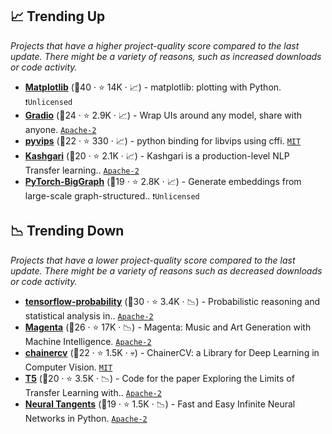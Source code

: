 ## 📈 Trending Up

_Projects that have a higher project-quality score compared to the last update. There might be a variety of reasons, such as increased downloads or code activity._

- <b><a href="https://github.com/matplotlib/matplotlib">Matplotlib</a></b> (🥇40 ·  ⭐ 14K · 📈) - matplotlib: plotting with Python. <code>❗Unlicensed</code>
- <b><a href="https://github.com/gradio-app/gradio">Gradio</a></b> (🥈24 ·  ⭐ 2.9K · 📈) - Wrap UIs around any model, share with anyone. <code><a href="http://bit.ly/3nYMfla">Apache-2</a></code>
- <b><a href="https://github.com/libvips/pyvips">pyvips</a></b> (🥉22 ·  ⭐ 330 · 📈) - python binding for libvips using cffi. <code><a href="http://bit.ly/34MBwT8">MIT</a></code>
- <b><a href="https://github.com/BrikerMan/Kashgari">Kashgari</a></b> (🥉20 ·  ⭐ 2.1K · 📈) - Kashgari is a production-level NLP Transfer learning.. <code><a href="http://bit.ly/3nYMfla">Apache-2</a></code> <code><img src="https://git.io/JLy1A" style="display:inline;" width="13" height="13"></code>
- <b><a href="https://github.com/facebookresearch/PyTorch-BigGraph">PyTorch-BigGraph</a></b> (🥉19 ·  ⭐ 2.8K · 📈) - Generate embeddings from large-scale graph-structured.. <code>❗Unlicensed</code> <code><img src="https://git.io/JLy1Q" style="display:inline;" width="13" height="13"></code>

## 📉 Trending Down

_Projects that have a lower project-quality score compared to the last update. There might be a variety of reasons such as decreased downloads or code activity._

- <b><a href="https://github.com/tensorflow/probability">tensorflow-probability</a></b> (🥇30 ·  ⭐ 3.4K · 📉) - Probabilistic reasoning and statistical analysis in.. <code><a href="http://bit.ly/3nYMfla">Apache-2</a></code> <code><img src="https://git.io/JLy1A" style="display:inline;" width="13" height="13"></code>
- <b><a href="https://github.com/magenta/magenta">Magenta</a></b> (🥈26 ·  ⭐ 17K · 📉) - Magenta: Music and Art Generation with Machine Intelligence. <code><a href="http://bit.ly/3nYMfla">Apache-2</a></code> <code><img src="https://git.io/JLy1A" style="display:inline;" width="13" height="13"></code>
- <b><a href="https://github.com/chainer/chainercv">chainercv</a></b> (🥉22 ·  ⭐ 1.5K · 💀) - ChainerCV: a Library for Deep Learning in Computer Vision. <code><a href="http://bit.ly/34MBwT8">MIT</a></code>
- <b><a href="https://github.com/google-research/text-to-text-transfer-transformer">T5</a></b> (🥉20 ·  ⭐ 3.5K · 📉) - Code for the paper Exploring the Limits of Transfer Learning with.. <code><a href="http://bit.ly/3nYMfla">Apache-2</a></code> <code><img src="https://git.io/JLy1A" style="display:inline;" width="13" height="13"></code>
- <b><a href="https://github.com/google/neural-tangents">Neural Tangents</a></b> (🥉19 ·  ⭐ 1.5K · 📉) - Fast and Easy Infinite Neural Networks in Python. <code><a href="http://bit.ly/3nYMfla">Apache-2</a></code>

